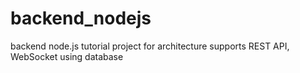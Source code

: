 # backend_nodejs
backend node.js tutorial project for architecture supports REST API, WebSocket using database
